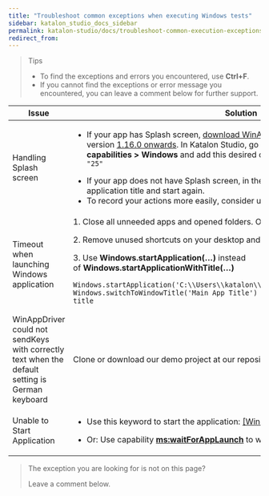 ```yaml
---
title: "Troubleshoot common exceptions when executing Windows tests"
sidebar: katalon_studio_docs_sidebar
permalink: katalon-studio/docs/troubleshoot-common-execution-exceptions-windows.html
redirect_from:
---
```


> Tips
>
> * To find the exceptions and errors you encountered, use **Ctrl+F**.
> * If you cannot find the exceptions or error message you encountered, you can leave a comment below for further support.

<table>
	<thead>
		<tr>
			<th>Issue</th>
			<th>Solution</th>
		</tr>
	</thead>
	<tbody>
		<tr>
			<td>Handling Splash screen</td>
			<td>
				<ul>
					<li>If your app has Splash screen, <a href="https://github.com/microsoft/WinAppDriver/releases/tag/v1.2-RC&nbsp;15">download WinAppDriver v1.2</a>&nbsp;and install Appium version&nbsp;<a title="https://github.com/appium/appium/releases" href="https://github.com/appium/appium/releases" data-renderer-mark="true">1.16.0 onwards</a>. In Katalon Studio, go to <strong>Project Settings &gt; Desired capabilities &gt; Windows</strong>&nbsp;and add this desired capabilities: <code>"ms:waitForAppLaunch": "25"</code></li>
				</ul>
				<ul>
					<li>If your app does not have Splash screen, in the Application Title field, add the application title and start again.</li>
					<li>To record your actions more easily, consider using&nbsp;<strong>Native Windows Recorder</strong>.</li>
				</ul>
			</td>
		</tr>
		<tr>
			<td>Timeout when launching Windows application</td>
			<td>1. Close all unneeded apps and opened folders. Open Katalon Studio only.
				<p>2. Remove unused shortcuts on your desktop and your taskbar.</p>
				<p>3. Use&nbsp;<strong>Windows.startApplication(&hellip;)</strong>&nbsp;instead of&nbsp;<strong>Windows.startApplicationWithTitle(&hellip;)</strong>&nbsp;</p>
				<pre><code>Windows.startApplication('C:\\Users\\katalon\\Desktop\\Demo\\WindowsFormsApp.exe') Windows.switchToWindowTitle('Main App Title') // Replace this by your main window title</code></pre>
			</td>
		</tr>
		<tr>
			<td>WinAppDriver could not sendKeys with correctly text when the default setting is German keyboard&nbsp;</td>
			<td>Clone or download our demo project at our repository: <a href="https://github.com/duyluonganh/kat-german-windows-test">German Windows test</a>.&nbsp;</td>
		</tr>
		<tr>
			<td>
				<p data-renderer-start-pos="757">Unable to Start Application</p>
			</td>
			<td>
				<ul>
					<li>Use this keyword to start the application:&nbsp;<a tabindex="0" href="https://docs.katalon.com/katalon-studio/docs/windows-kw-start-app-title.html" data-testid="inline-card-resolved-view">[Windows] Start Application with Title</a>.</li>
				</ul>
				<ul data-indent-level="1">
					<li>
						<p data-renderer-start-pos="137">Or: Use capability <a title="https://github.com/microsoft/WinAppDriver/releases/tag/v1.2-RC" href="https://github.com/microsoft/WinAppDriver/releases/tag/v1.2-RC" data-renderer-mark="true"><strong data-renderer-mark="true">ms:waitForAppLaunch</strong></a> to wait longer for the app to open.</p>
					</li>
				</ul>
			</td>
		</tr>
	</tbody>
</table>

> The exception you are looking for is not on this page?
>
> Leave a comment below.
